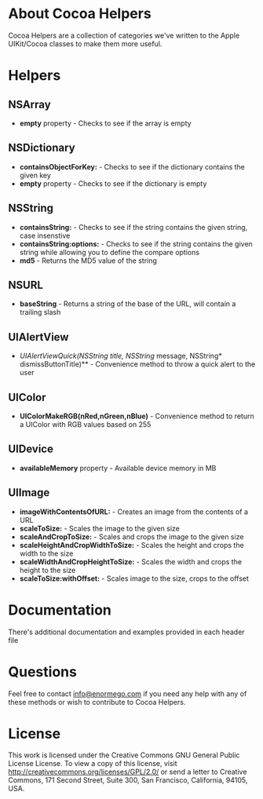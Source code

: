 # About Cocoa Helpers
Cocoa Helpers are a collection of categories we've written to the Apple UIKit/Cocoa classes to make them more useful.

# Helpers
## NSArray
* **empty** property - Checks to see if the array is empty

## NSDictionary
* **containsObjectForKey:** - Checks to see if the dictionary contains the given key
* **empty** property - Checks to see if the dictionary is empty

## NSString
* **containsString:** - Checks to see if the string contains the given string, case insenstive
* **containsString:options:** - Checks to see if the string contains the given string while allowing you to define the compare options
* **md5** - Returns the MD5 value of the string

## NSURL
* **baseString** - Returns a string of the base of the URL, will contain a trailing slash

## UIAlertView
* **UIAlertViewQuick(NSString* title, NSString* message, NSString* dismissButtonTitle)** - Convenience method to throw a quick alert to the user

## UIColor
* **UIColorMakeRGB(nRed,nGreen,nBlue)** - Convenience method to return a UIColor with RGB values based on 255

## UIDevice
* **availableMemory** property - Available device memory in MB

## UIImage
* **imageWithContentsOfURL:** - Creates an image from the contents of a URL
* **scaleToSize:** - Scales the image to the given size
* **scaleAndCropToSize:** - Scales and crops the image to the given size
* **scaleHeightAndCropWidthToSize:** - Scales the height and crops the width to the size
* **scaleWidthAndCropHeightToSize:** - Scales the width and crops the height to the size
* **scaleToSize:withOffset:** - Scales image to the size, crops to the offset

# Documentation
There's additional documentation and examples provided in each header file

# Questions
Feel free to contact info@enormego.com if you need any help with any of these methods or wish to contribute to Cocoa Helpers.

# License
This work is licensed under the Creative Commons GNU General Public License License. To view a copy of this license, visit http://creativecommons.org/licenses/GPL/2.0/ or send a letter to Creative Commons, 171 Second Street, Suite 300, San Francisco, California, 94105, USA.

